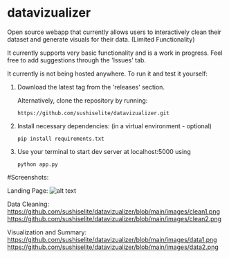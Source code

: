 # datavizualizer
Open source webapp that currently allows users to interactively clean their dataset and generate visuals for their data. (Limited Functionality)

It currently supports very basic functionality and is a work in progress. Feel free to add suggestions through the 'Issues' tab.

It currently is not being hosted anywhere. To run it and test it yourself:

1. Download the latest tag from the 'releases' section.
   
   Alternatively, clone the repository by running:
   
   ```https://github.com/sushiselite/datavizualizer.git```

3. Install necessary dependencies: (in a virtual environment - optional)
   
   ```pip install requirements.txt```

5. Use your terminal to start dev server at localhost:5000 using
   
   ```python app.py```

#Screenshots:

Landing Page:
![alt text](https://github.com/sushiselite/datavizualizer/blob/main/images/index.png?raw=true)

Data Cleaning:
https://github.com/sushiselite/datavizualizer/blob/main/images/clean1.png
https://github.com/sushiselite/datavizualizer/blob/main/images/clean2.png

Visualization and Summary:
https://github.com/sushiselite/datavizualizer/blob/main/images/data1.png
https://github.com/sushiselite/datavizualizer/blob/main/images/data2.png
